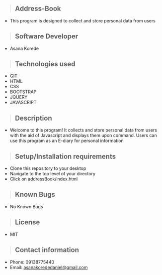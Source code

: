 >## Address-Book

* This program is designed to collect and store personal data from users

>## Software Developer

* Asana Korede

>## Technologies used

* GIT
* HTML
* CSS
* BOOTSTRAP
* JQUERY
* JAVASCRIPT

>## Description

* Welcome to this program! It collects and store personal data from users with the aid of Javascript and displays them upon command. Users can use this program as an E-diary for personal information

>## Setup/Installation requirements

* Clone this repository to your desktop
* Navigate to the top level of your directory
* Click on addressBook/index.html

>## Known Bugs

* No Known Bugs


>## License

* MIT


>## Contact information

* Phone: 09138775440
* Email: asanakorededaniel@gmail.com